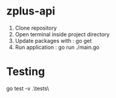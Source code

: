 # zplus-api

1. Clone repository
2. Open terminal inside project directory
3. Update packages with : go get
4. Run application : go run ./main.go

# Testing

go test -v .\tests\
